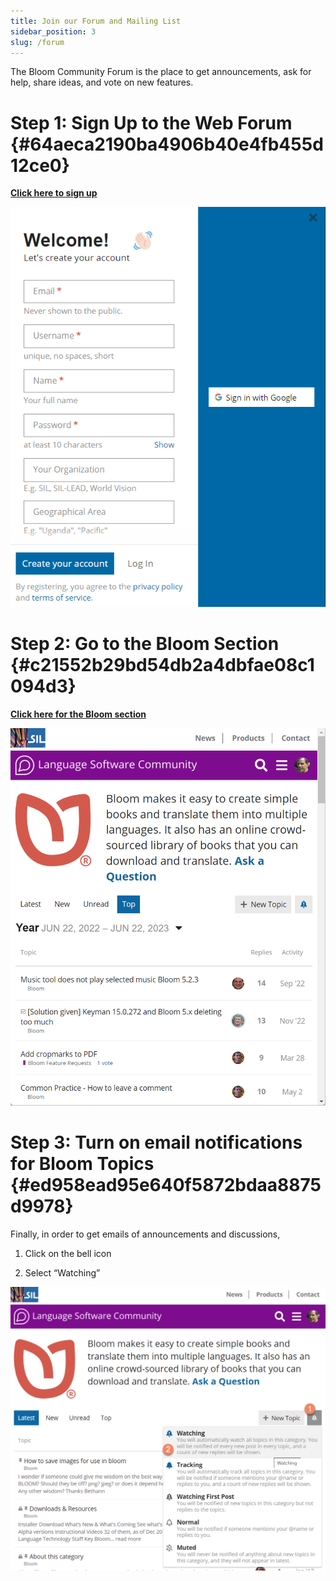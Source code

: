```yaml
---
title: Join our Forum and Mailing List
sidebar_position: 3
slug: /forum
---
```




The Bloom Community Forum is the place to get announcements, ask for help, share ideas, and vote on new features.


# Step 1: Sign Up to the Web Forum {#64aeca2190ba4906b40e4fb455d12ce0}


<div class='notion-row'>
<div class='notion-column' style={{width: 'calc((100% - (min(32px, 4vw) * 1)) * 0.5)'}}>

[**Click here to sign up**](https://community.software.sil.org/signup)



</div><div className='notion-spacer'></div>

<div class='notion-column' style={{width: 'calc((100% - (min(32px, 4vw) * 1)) * 0.5)'}}>

![](./1069721348.png)

</div><div className='notion-spacer'></div>
</div>


# Step 2: Go to the Bloom Section {#c21552b29bd54db2a4dbfae08c1094d3}


<div class='notion-row'>
<div class='notion-column' style={{width: 'calc((100% - (min(32px, 4vw) * 1)) * 0.5)'}}>

[**Click here for the Bloom section**](https://community.software.sil.org/c/bloom)

</div><div className='notion-spacer'></div>

<div class='notion-column' style={{width: 'calc((100% - (min(32px, 4vw) * 1)) * 0.5)'}}>

![](./600036027.png)

</div><div className='notion-spacer'></div>
</div>


# Step 3: Turn on email notifications  for Bloom Topics {#ed958ead95e640f5872bdaa8875d9978}


Finally, in order to get emails of announcements and discussions, 


1) Click on the bell icon


2) Select “Watching”


![](./1952105052.png)

